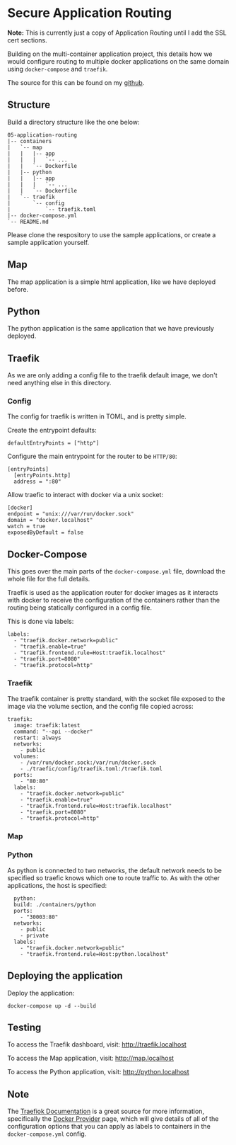 # Secure Application Routing

**Note:** This is currently just a copy of Application Routing until I add the SSL cert sections.

Building on the multi-container application project, this details how we would configure routing to multiple docker applications on the same domain using `docker-compose` and `traefik`.

The source for this can be found on my [github](https://github.com/mrmcshane/docker-training/tree/master/05-application-routing).

## Structure

Build a directory structure like the one below:

```
05-application-routing
|-- containers
|   `-- map
|   |   |-- app
|   |   |   `-- ...
|   |   `-- Dockerfile
|   |-- python
|   |   |-- app
|   |   |   `-- ...
|   |   `-- Dockerfile
|   `-- traefik
|       `-- config
|           `-- traefik.toml
|-- docker-compose.yml
`-- README.md
```

Please clone the respository to use the sample applications, or create a sample application yourself.


## Map

The map application is a simple html application, like we have deployed before.

## Python

The python application is the same application that we have previously deployed.

## Traefik

As we are only adding a config file to the traefik default image, we don't need anything else in this directory.

### Config

The config for traefik is written in TOML, and is pretty simple.

Create the entrypoint defaults:
```
defaultEntryPoints = ["http"]
```

Configure the main entrypoint for the router to be `HTTP/80`:
```
[entryPoints]
  [entryPoints.http]
  address = ":80"
```

Allow traefic to interact with docker via a unix socket:
```
[docker]
endpoint = "unix:///var/run/docker.sock"
domain = "docker.localhost"
watch = true
exposedByDefault = false
```
 
## Docker-Compose

This goes over the main parts of the `docker-compose.yml` file, download the whole file for the full details.

Traefik is used as the application router for docker images as it interacts with docker to receive the configuration of the containers rather than the routing being statically configured in a config file.

This is done via labels:
```
labels:
  - "traefik.docker.network=public"
  - "traefik.enable=true"
  - "traefik.frontend.rule=Host:traefik.localhost"
  - "traefik.port=8080"
  - "traefik.protocol=http"
```

### Traefik

The traefik container is pretty standard, with the socket file exposed to the image via the volume section, and the config file copied across:
```  
traefik:
  image: traefik:latest
  command: "--api --docker"
  restart: always
  networks:
    - public
  volumes:
    - /var/run/docker.sock:/var/run/docker.sock
    - ./traefic/config/traefik.toml:/traefik.toml
  ports:
    - "80:80"
  labels:
    - "traefik.docker.network=public"
    - "traefik.enable=true"
    - "traefik.frontend.rule=Host:traefik.localhost"
    - "traefik.port=8080"
    - "traefik.protocol=http"
  ```

### Map




### Python

As python is connected to two networks, the default network needs to be specified so traefic knows which one to route traffic to. As with the other applications, the host is specified:
```
  python:
  build: ./containers/python
  ports:
    - "30003:80"
  networks:
    - public
    - private
  labels:
    - "traefik.docker.network=public"
    - "traefik.frontend.rule=Host:python.localhost"
```

## Deploying the application

Deploy the application:
```
docker-compose up -d --build
```

## Testing

To access the Traefik dashboard, visit: http://traefik.localhost

To access the Map application, visit: http://map.localhost

To access the Python application, visit: http://python.localhost

## Note

The [Traefiok Documentation](https://docs.traefik.io/) is a great source for more information, specifically the [Docker Provider](https://docs.traefik.io/configuration/backends/docker/) page, which will give details of all of the configuration options that you can apply as labels to containers in the `docker-compose.yml` config.

